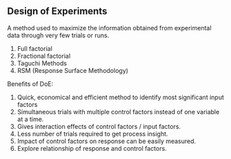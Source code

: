 
Design of Experiments
---------------------

A method used to maximize the information obtained from experimental data
through very few trials or runs.

1. Full factorial
2. Fractional factorial
3. Taguchi Methods
4. RSM (Response Surface Methodology)

Benefits of DoE:

1. Quick, economical and efficient method to identify most significant input
factors
2. Simultaneous trials with multiple control factors instead of one variable at a
time.
3. Gives interaction effects of control factors / input factors.
4. Less number of trials required to get process insight.
5. Impact of control factors on response can be easily measured.
6. Explore relationship of response and control factors.
